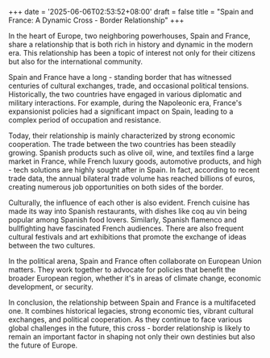 +++
date = '2025-06-06T02:53:52+08:00'
draft = false
title = "Spain and France: A Dynamic Cross - Border Relationship"
+++

In the heart of Europe, two neighboring powerhouses, Spain and France, share a relationship that is both rich in history and dynamic in the modern era. This relationship has been a topic of interest not only for their citizens but also for the international community.

Spain and France have a long - standing border that has witnessed centuries of cultural exchanges, trade, and occasional political tensions. Historically, the two countries have engaged in various diplomatic and military interactions. For example, during the Napoleonic era, France's expansionist policies had a significant impact on Spain, leading to a complex period of occupation and resistance.

Today, their relationship is mainly characterized by strong economic cooperation. The trade between the two countries has been steadily growing. Spanish products such as olive oil, wine, and textiles find a large market in France, while French luxury goods, automotive products, and high - tech solutions are highly sought after in Spain. In fact, according to recent trade data, the annual bilateral trade volume has reached billions of euros, creating numerous job opportunities on both sides of the border.

Culturally, the influence of each other is also evident. French cuisine has made its way into Spanish restaurants, with dishes like coq au vin being popular among Spanish food lovers. Similarly, Spanish flamenco and bullfighting have fascinated French audiences. There are also frequent cultural festivals and art exhibitions that promote the exchange of ideas between the two cultures.

In the political arena, Spain and France often collaborate on European Union matters. They work together to advocate for policies that benefit the broader European region, whether it's in areas of climate change, economic development, or security.

In conclusion, the relationship between Spain and France is a multifaceted one. It combines historical legacies, strong economic ties, vibrant cultural exchanges, and political cooperation. As they continue to face various global challenges in the future, this cross - border relationship is likely to remain an important factor in shaping not only their own destinies but also the future of Europe.